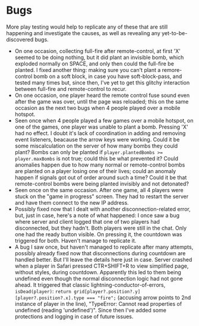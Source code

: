 # Bugs

More play testing would help to replicate any of these that are still happening and investigate the causes, as well as revealing any yet-to-be-discovered bugs.

- On one occasion, collecting full-fire after remote-control, at first 'X' seemed to be doing nothing, but it did plant an invisible bomb, which exploded normally on SPACE, and only then could the full-fire be planted. I fixed another thing: making sure you can't plant a remore-control bomb on a soft block, in case you have soft-block-pass, and tested many times but, since then, I've yet to get this glitchy interaction between full-fire and remote-control to recur.
- On one occasion, one player heard the remote control fuse sound even after the game was over, until the page was reloaded; this on the same occasion as the next two bugs when 4 people played over a mobile hotspot.
- Seen once when 4 people played a few games over a mobile hotspot, on one of the games, one player was unable to plant a bomb. Pressing 'X' had no effect. I doubt it's lack of coordination in adding and removing event listeners, beacause the arrow keys were working. Could it be some miscalculation on the server of how many bombs they could plant? Bombs can only be planted if `player.plantedBombs >= player.maxBombs` is not true; could this be what prevented it? Could anomalies happen due to how many normal or remote-control bombs are planted on a player losing one of their lives; could an anomaly happen if signals got out of order around such a time? Could it be that remote-control bombs were being planted invisibly and not detonated?
- Seen once on the same occasion. After one game, all 4 players were stuck on the "game in progress" screen. They had to restart the server and have them connect to the new IP address.
- Possibly fixed now that I dealt with another disconnection-related error, but, just in case, here's a note of what happened: I once saw a bug where server and client logged that one of two players had disconnected, but they hadn't. Both players were still in the chat. Only one had the ready button visible. On pressing it, the countdown was triggered for both. Haven't manage to replicate it.
- A bug I saw once, but haven't managed to replicate after many attempts, possibly already fixed now that disconnections during countdown are handled better. But I'll leave the details here just in case. Server crashed when a player in Safari pressed CTR+SHIFT+R to view simplified page, without styles, during countdown. Apparently this led to them being undefined even though the normal disconnection logic had not gone ahead. It triggered that classic lightning-conductor-of-errors, `isDead(player)`: `return grid[player?.position?.y][player?.position?.x].type === "fire";` (accusing arrow points to 2nd instance of player in the line), "TypeError: Cannot read properties of undefined (reading 'undefined')". Since then I've added some protections and logging in case of future issues.
